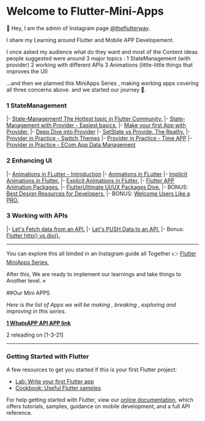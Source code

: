 # Welcome to Flutter-Mini-Apps

👋 Hey, I am the admin of Instagram page [@theflutterway](https://www.instagram.com/theflutterway/).

I share my Learning around Flutter and  Mobile APP Developement.

I once asked my audience what do they want and most of the Content ideas people suggested were around 3 major topics :
1 StateManagement (with provider)
2 working with different APIs
3 Animations  (little-little things that improves the UI)

  ...and then we planned this MiniApps Series , making working apps covering all three concerns above.
and we started our journey 🚀.

### 1 StateManagement
  |- [State-Management! The Hottest topic in Flutter Community.](https://www.instagram.com/p/CHpSyJsgxRa/)
  |- [State-Management with Provider - Easiest basics.](https://www.instagram.com/p/CHsCJMjgZV7/)
  |- [Make your first App with Provider.](https://www.instagram.com/p/CHui_P_Ayxt/)
  |- [Deep Dive into Provider](https://www.instagram.com/p/CHzXtI5gOyx/)
  |- [SetState vs Provide. The Reality.](https://www.instagram.com/p/CH19AwEgg_z/)
  |- [Provider in Practice - Switch Themes](https://www.instagram.com/p/CH66lJsAurQ/)
  |- [Provider in Practice - Time APP](https://www.instagram.com/p/CH9cuNqApDF/)
  |- [Provider in Practice - ECom App Data Management](https://www.instagram.com/p/CIASHQ0gSph/)
  
### 2 Enhancing UI
  |- [Animations in FLutter - Introduction](https://www.instagram.com/p/CIIB8P7AJCk/)
  |- [Animations in FLutter](https://www.instagram.com/p/CGH41JbgXX9/)
	 |- [Implicit Animations in Flutter.](https://www.instagram.com/p/CGZ4kS9ANMR/)
  |- [Explicit Animations in Flutter.](https://www.instagram.com/p/CGq9KIrgG_3/)
  |- [Flutter APP Animation Packages.](https://www.instagram.com/p/CINxmfVgg8b/)
  |- [FlutterUltimate UI/UX Packages Dive.](https://www.instagram.com/p/CISDg9eA2SC/)
  |- BONUS: [Best Design Resources for Developers.](https://www.instagram.com/p/CIsCLvQg-M9/)
  |- BONUS: [Welcome Users Like a PRO.](https://www.instagram.com/p/CK3BXG-ghnO/)

### 3 Working with APIs
  |- [Let's Fetch data from an API.](https://www.instagram.com/p/CIVSNtJADkg/)
  |- [Let's PUSH Data to an API.](https://www.instagram.com/p/CIZxiqvg1zL/)
  |- Bonus: [Flutter http() vs dio().](https://www.instagram.com/p/CIpPF2fgL_z/)

-------

You can explore this all binded in an Instagram guide all Together 👉 [Flutter MiniApps Series.](https://www.instagram.com/theflutterway/guide/flutter-mini-apps-series/17862996872166800/)


After this,
We are ready to implement our learnings and take things to Another level. ✊


##Our Mini APPS 

*Here is the list of Apps we will be making , breaking , exploring and improving in this series.*

[**1 WhatsAPP API APP link**](https://github.com/ashitechdev/Flutter-Mini-Apps/tree/master/1%20WhatsApp%20API%20App)

2 releading on [1-3-21]


-----------------

### Getting Started with Flutter

A few resources to get you started if this is your first Flutter project:

- [Lab: Write your first Flutter app](https://flutter.dev/docs/get-started/codelab)
- [Cookbook: Useful Flutter samples](https://flutter.dev/docs/cookbook)

For help getting started with Flutter, view our
[online documentation](https://flutter.dev/docs), which offers tutorials,
samples, guidance on mobile development, and a full API reference.
